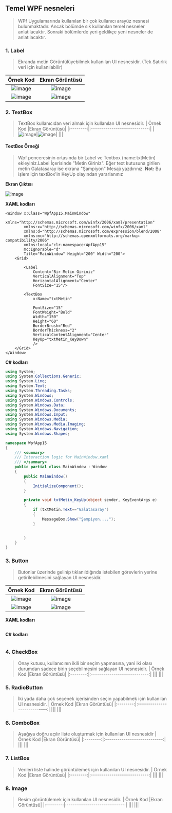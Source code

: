 ## Temel WPF nesneleri ##
> WPf Uygulamarında kullanılan bir çok kullanıcı arayüz nesnesi bulunmaktadır. Ancak bölümde sık kullanılan temel nesneler anlatılacaktır. Sonraki bölümlerde yeri geldikçe yeni nesneler de anlatılacaktır.
### 1. Label  ### 
> Ekranda metin Görüntülüyebilmek kullanılan UI nesnesidir. (Tek Satırlık veri için kullanılabilir)

| Örnek Kod |Ekran Görüntüsü|
|:--------:|:----------------------------:|
|![image](https://user-images.githubusercontent.com/28144917/152944859-9424b0be-984f-4c4b-946f-4c1d0de1442b.png)|![image](https://user-images.githubusercontent.com/28144917/152944893-1905bf52-531d-4386-a0bd-b3ee43cf0c29.png)| 
|![image](https://user-images.githubusercontent.com/28144917/152947779-58081717-514a-4dbc-8192-e93c848e9b78.png)|![image](https://user-images.githubusercontent.com/28144917/152947829-cbfb5fdb-773e-4ec7-817e-bece7787cc18.png)|


### 2. TextBox  ### 
> TextBox kullanıcıdan veri almak için kullanılan UI nesnesidir.
> | Örnek Kod |Ekran Görüntüsü|
|:--------:|:----------------------------:|
|![image](https://user-images.githubusercontent.com/28144917/152948804-3488911c-c424-42fc-abdf-9b87f8829585.png)|![image](https://user-images.githubusercontent.com/28144917/152948796-96145dea-337d-4301-a3de-de5807115858.png)|
|||

#### TextBox Örneği ####
>Wpf penceresinin ortasında bir Label ve Textbox (name:txtMetin) ekleyiniz.Label İçerisinde "Metin Giriniz". Eğer text kutusuna girilen metin Galatasaray ise ekrana "Şampiyon" Mesajı yazdırınız. 
>**Not:** Bu işlem için textBox'in KeyUp olayından yararlanınız

**Ekran Çıktısı**

![image](https://user-images.githubusercontent.com/28144917/152950428-42849486-94ee-4e22-8223-fa8a3fcf39ba.png)

**XAML kodları**
```xaml
<Window x:Class="WpfApp15.MainWindow"
        xmlns="http://schemas.microsoft.com/winfx/2006/xaml/presentation"
        xmlns:x="http://schemas.microsoft.com/winfx/2006/xaml"
        xmlns:d="http://schemas.microsoft.com/expression/blend/2008"
        xmlns:mc="http://schemas.openxmlformats.org/markup-compatibility/2006"
        xmlns:local="clr-namespace:WpfApp15"
        mc:Ignorable="d"
        Title="MainWindow" Height="200" Width="200">
    <Grid>
       
        <Label
            Content="Bir Metin Giriniz"
            VerticalAlignment="Top"
            HorizontalAlignment="Center"
            FontSize="15"/>
        
        <TextBox
            x:Name="txtMetin"
         
            FontSize="15"
            FontWeight="Bold"
            Width="150"
            Height="60"
            BorderBrush="Red"
            BorderThickness="2"
            VerticalContentAlignment="Center" 
            KeyUp="txtMetin_KeyDown"  
            />
    </Grid>
</Window>

```

**C# kodları**
```csharp
using System;
using System.Collections.Generic;
using System.Linq;
using System.Text;
using System.Threading.Tasks;
using System.Windows;
using System.Windows.Controls;
using System.Windows.Data;
using System.Windows.Documents;
using System.Windows.Input;
using System.Windows.Media;
using System.Windows.Media.Imaging;
using System.Windows.Navigation;
using System.Windows.Shapes;

namespace WpfApp15
{
    /// <summary>
    /// Interaction logic for MainWindow.xaml
    /// </summary>
    public partial class MainWindow : Window
    {
        public MainWindow()
        {
            InitializeComponent();
        }

        private void txtMetin_KeyUp(object sender, KeyEventArgs e)
        {
            if (txtMetin.Text=="Galatasaray")
            {
                MessageBox.Show("Şampiyon....");
            }
            

        }
    }
}

```

### 3. Button  ### 
> Butonlar üzerinde gelinip tıklanıldığında istebilen görevlerin yerine getirilebilmesini sağlayan UI nesnesidir.

| Örnek Kod |Ekran Görüntüsü|
|:--------:|:----------------------------:|
|![image](https://user-images.githubusercontent.com/28144917/152952727-bdc6f3d4-aad4-4011-a80c-04f725134f1c.png)|![image](https://user-images.githubusercontent.com/28144917/152952669-f1aa21d6-d7d9-4678-ad92-f4b16cafda75.png)|
|![image](https://user-images.githubusercontent.com/28144917/152952338-00d488d2-a03c-4e1b-b631-ac5eb34108ee.png)|![image](https://user-images.githubusercontent.com/28144917/152952284-9ce6fb49-562b-42c7-8d63-ed274ae01399.png)|


**XAML kodları**
```xaml

```

**C# kodları**
```csharp

```
### 4. CheckBox  ### 
> Onay kutusu, kullanıcının ikili bir seçim yapmasına, yani iki olası durumdan sadece birin seçebilmesini sağlayan UI nesnesidir.
> | Örnek Kod |Ekran Görüntüsü|
|:--------:|:----------------------------:|
|||
|||
### 5. RadioButton  ### 
> İki yada daha çok seçenek içerisinden seçin yapabilmek için kullanılan UI nesnesidir.
> | Örnek Kod |Ekran Görüntüsü|
|:--------:|:----------------------------:|
|||
|||
### 6. ComboBox  ### 
> Aşağıya doğru açılır liste oluşturmak için kullanılan UI nesnesidir
> | Örnek Kod |Ekran Görüntüsü|
|:--------:|:----------------------------:|
|||
|||
### 7. ListBox  ### 
> Verileri liste halinde görüntülemek için kullanılan UI nesnesidir.
> | Örnek Kod |Ekran Görüntüsü|
|:--------:|:----------------------------:|
|||
|||
### 8. Image  ### 
> Resim görüntülemek için kullanılan UI nesnesidir.
> | Örnek Kod |Ekran Görüntüsü|
|:--------:|:----------------------------:|
|||
|||
